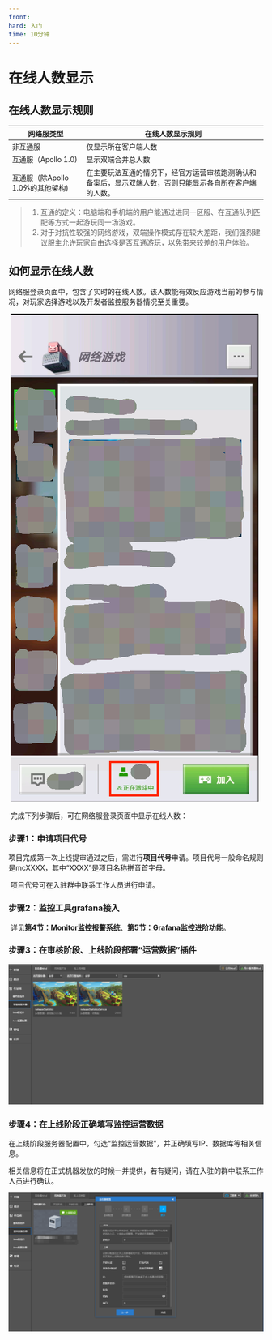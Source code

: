 ```yaml
---
front: 
hard: 入门
time: 10分钟
---
```


# 在线人数显示



## 在线人数显示规则

| 网络服类型                        | 在线人数显示规则                                             |
| --------------------------------- | ------------------------------------------------------------ |
| 非互通服                          | 仅显示所在客户端人数                                         |
| 互通服（Apollo 1.0)               | 显示双端合并总人数                                           |
| 互通服（除Apollo 1.0外的其他架构) | 在主要玩法互通的情况下，经官方运营审核跑测确认和备案后，显示双端人数，否则只能显示各自所在客户端的人数。 |


> 1. 互通的定义：电脑端和手机端的用户能通过进同一区服、在互通队列匹配等方式一起游玩同一场游戏。
> 2. 对于对抗性较强的网络游戏，双端操作模式存在较大差距，我们强烈建议服主允许玩家自由选择是否互通游玩，以免带来较差的用户体验。

## 如何显示在线人数

​	网络服登录页面中，包含了实时的在线人数。该人数能有效反应游戏当前的参与情况，对玩家选择游戏以及开发者监控服务器情况至关重要。

​		![1568016399843](./images/zaixian1.png)



​		完成下列步骤后，可在网络服登录页面中显示在线人数：



### 步骤1：申请项目代号

​		项目完成第一次上线提审通过之后，需进行**项目代号**申请。项目代号一般命名规则是mcXXXX，其中“XXXX”是项目名称拼音首字母。

​		项目代号可在入驻群中联系工作人员进行申请。



### 步骤2：监控工具grafana接入

​		详见[**第4节：Monitor监控报警系统**](./第4节：Monitor监控报警系统.html)、[**第5节：Grafana监控进阶功能**](./第5节：Grafana监控进阶功能.html)。



### 步骤3：在审核阶段、上线阶段部署“运营数据”插件

![1568016399843](./images/zaixian2.png)



### 步骤4：在上线阶段正确填写监控运营数据

​		在上线阶段服务器配置中，勾选“监控运营数据”，并正确填写IP、数据库等相关信息。

​		相关信息将在正式机器发放的时候一并提供，若有疑问，请在入驻的群中联系工作人员进行确认。

![1568016399843](./images/zaixian3.png)
